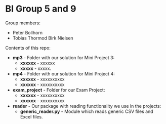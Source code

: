 # BI Group 5 and 9

Group members:
- Peter Bollhorn
- Tobias Thormod Birk Nielsen

Contents of this repo:
- **mp3** - Folder with our solution for Mini Project 3:
  - **xxxxxx** - xxxxxx
  - **xxxxx** - xxxxx.
- **mp4** - Folder with our solution for Mini Project 4:
  - **xxxxxx** - xxxxxxxxxx
  - **xxxxxx** - xxxxxxxxxx
- **exam_project** - Folder for our Exam Project:
  - **xxxxxx** - xxxxxxxxxx
  - **xxxxxx** - xxxxxxxxxx
- **reader** - Our package with reading functionality we use in the projects:
  - **generic_reader.py** - Module which reads generic CSV files and Excel files.